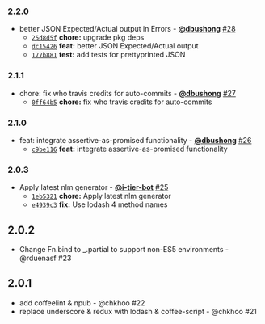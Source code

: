 ### 2.2.0

* better JSON Expected/Actual output in Errors - **[@dbushong](https://github.com/dbushong)** [#28](https://github.com/groupon/assertive/pull/28)
  - [`25d8d5f`](https://github.com/groupon/assertive/commit/25d8d5f3115a753e26b92979160e7280f1137d00) **chore:** upgrade pkg deps
  - [`dc15426`](https://github.com/groupon/assertive/commit/dc15426a44cc91e5c70b4417764ca1e955e71c1a) **feat:** better JSON Expected/Actual output
  - [`177b881`](https://github.com/groupon/assertive/commit/177b88178f2194ea368ea9075e2ac2ddd1e94a08) **test:** add tests for prettyprinted JSON


### 2.1.1

* chore: fix who travis credits for auto-commits - **[@dbushong](https://github.com/dbushong)** [#27](https://github.com/groupon/assertive/pull/27)
  - [`0ff64b5`](https://github.com/groupon/assertive/commit/0ff64b53cdbdcbe82fe6cf5df21a0255305c0300) **chore:** fix who travis credits for auto-commits


### 2.1.0

* feat: integrate assertive-as-promised functionality - **[@dbushong](https://github.com/dbushong)** [#26](https://github.com/groupon/assertive/pull/26)
  - [`c9be116`](https://github.com/groupon/assertive/commit/c9be1165235696c773b50b0b80e15ec6bb143633) **feat:** integrate assertive-as-promised functionality


### 2.0.3

* Apply latest nlm generator - **[@i-tier-bot](https://github.com/i-tier-bot)** [#25](https://github.com/groupon/assertive/pull/25)
  - [`1eb5321`](https://github.com/groupon/assertive/commit/1eb5321691d6ca51287ded93d1ac00bee5037baa) **chore:** Apply latest nlm generator
  - [`e4939c3`](https://github.com/groupon/assertive/commit/e4939c385b9ca79c0476918b43ae0c917e929004) **fix:** Use lodash 4 method names


2.0.2
-----
* Change Fn.bind to _.partial to support non-ES5 environments - @rduenasf #23

2.0.1
-----
* add coffeelint & npub - @chkhoo #22
* replace underscore & redux with lodash & coffee-script - @chkhoo #21
